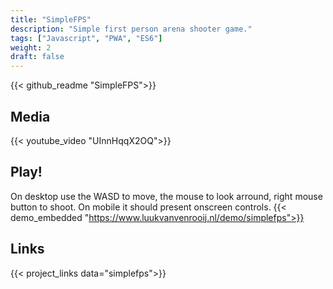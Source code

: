 ```yaml
---
title: "SimpleFPS"
description: "Simple first person arena shooter game."
tags: ["Javascript", "PWA", "ES6"]
weight: 2
draft: false
---
```


{{< github_readme "SimpleFPS">}}

## Media
{{< youtube_video "UInnHqqX2OQ">}}

## Play!
On desktop use the WASD to move, the mouse to look arround, right mouse button to shoot. On mobile it should present onscreen controls.
{{< demo_embedded "https://www.luukvanvenrooij.nl/demo/simplefps">}}

## Links
{{< project_links data="simplefps">}}
